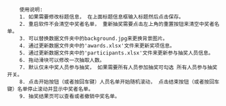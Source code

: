         使用说明:
        1. 如果需要修改标题信息， 在上面标题信息框输入标题然后点击保存。
        2. 重启软件不会清空中奖者名单， 重新抽奖需要点击左上角的重置按钮来清空中奖者名单。
        3. 可以替换数据文件夹中的background.jpg来更换背景图片。      
        4. 通过更新数据文件夹中的'awards.xlsx'文件来更新奖项信息。
        5. 通过更新数据文件夹中的'participants.xlsx'文件来更新参与抽奖人员信息。
        6. 拖动滑块可以修改一次抽取人数。
        7. 默认仅未中奖人员参与抽奖， 如果需要所有人员参加抽奖可勾选 所有人员参与抽奖 开关。
        8. 点击开始按钮（或者按回车键）人员名单开始随机滚动， 点击结束按钮（或者按回车键）名单停止滚动并显示中奖者名单。
        9. 抽奖结果页可以查看或者撤销中奖名单。